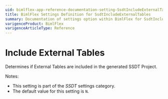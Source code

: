 ```yaml
---
uid: bimlflex-app-reference-documentation-setting-SsdtIncludeExternalTables
title: BimlFlex Settings Definition for SsdtIncludeExternalTables
summary: Documentation of settings option within BimlFlex for SsdtIncludeExternalTables
varigenceProduct: BimlFlex
varigenceArticleType: Reference
---
```


# Include External Tables

Determines if External Tables are included in the generated SSDT Project.

Notes:

* This setting is part of the *SSDT* settings category.
* The default value for this setting is `N`.
